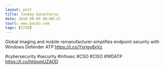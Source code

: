 ```yaml
---
layout: post
title: Tanmay Ganacharya
date: 2018-08-05 00:00:22
tourl: www.baidu.com
tags: [CISO]
---
```

Global imaging and mobile remanufacturer simplifies endpoint security with Windows Defender ATP https://t.co/Yxrigy8xVz

#cybersecurity #security #infosec #CSO #CISO #WDATP https://t.co/hhbsmUZAOD